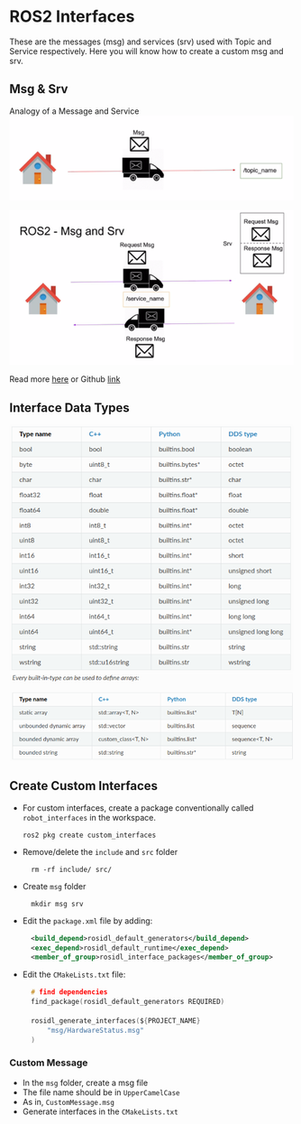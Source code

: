 # ROS2 Interfaces
These are the messages (msg) and services (srv) used with Topic and Service respectively. Here you will know how to create a custom msg and srv.

## Msg & Srv
Analogy of a Message and Service
![Message](images/msg.png)

![Service](images/srv.png)

Read more <a href="https://docs.ros.org/en/rolling/Concepts/About-ROS-Interfaces.html" target="_blank">here</a> or Github <a href="https://github.com/ros2/common_interfaces" target="_blank">link</a>

## Interface Data Types
![Data Type](./images/datatype.png)
![Array Type](./images/array.png)

## Create Custom Interfaces

- For custom interfaces, create a package conventionally called `robot_interfaces` in the workspace.
  ```
  ros2 pkg create custom_interfaces
  ```
- Remove/delete the `include` and `src` folder
  ```
    rm -rf include/ src/
  ```
- Create `msg` folder
  ```
    mkdir msg srv
  ```
- Edit the `package.xml` file by adding:
  ```xml
    <build_depend>rosidl_default_generators</build_depend>
    <exec_depend>rosidl_default_runtime</exec_depend>
    <member_of_group>rosidl_interface_packages</member_of_group>
  ```
- Edit the `CMakeLists.txt` file:
  ```c
    # find dependencies
    find_package(rosidl_default_generators REQUIRED)

    rosidl_generate_interfaces(${PROJECT_NAME}
        "msg/HardwareStatus.msg"
    )
  ```

### Custom Message
- In the `msg` folder, create a msg file
- The file name should be in `UpperCamelCase`
- As in, `CustomMessage.msg`
- Generate interfaces in the `CMakeLists.txt`